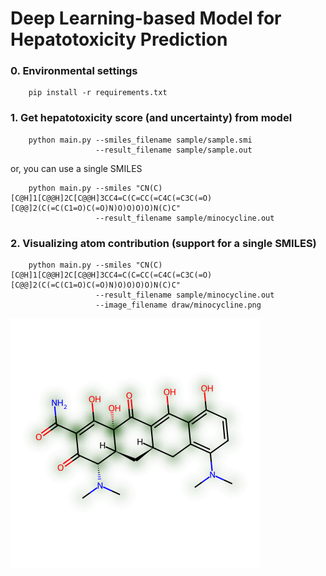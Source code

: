 # Deep Learning-based Model for Hepatotoxicity Prediction

### 0. Environmental settings
```
    pip install -r requirements.txt
```

### 1. Get hepatotoxicity score (and uncertainty) from model
```
    python main.py --smiles_filename sample/sample.smi
                   --result_filename sample/sample.out
```
or, you can use a single SMILES
```
    python main.py --smiles "CN(C)[C@H]1[C@@H]2C[C@@H]3CC4=C(C=CC(=C4C(=C3C(=O)[C@@]2(C(=C(C1=O)C(=O)N)O)O)O)O)N(C)C"
                   --result_filename sample/minocycline.out
```

### 2. Visualizing atom contribution (support for a single SMILES)
```
    python main.py --smiles "CN(C)[C@H]1[C@@H]2C[C@@H]3CC4=C(C=CC(=C4C(=C3C(=O)[C@@]2(C(=C(C1=O)C(=O)N)O)O)O)O)N(C)C"
                   --result_filename sample/minocycline.out
                   --image_filename draw/minocycline.png
```

<img src="https://github.com/WonhoZhung/HEPATOTOXICITY_PREDICTION/blob/main/draw/minocycline.png" height="400">
